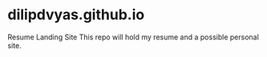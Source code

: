# dilipdvyas.github.io
Resume Landing Site
This repo will hold my resume and a possible personal site.
